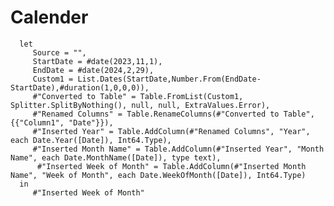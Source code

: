 # Calender

      let
         Source = "",
         StartDate = #date(2023,11,1),
         EndDate = #date(2024,2,29),
         Custom1 = List.Dates(StartDate,Number.From(EndDate-StartDate),#duration(1,0,0,0)),
         #"Converted to Table" = Table.FromList(Custom1, Splitter.SplitByNothing(), null, null, ExtraValues.Error),
         #"Renamed Columns" = Table.RenameColumns(#"Converted to Table",{{"Column1", "Date"}}),
         #"Inserted Year" = Table.AddColumn(#"Renamed Columns", "Year", each Date.Year([Date]), Int64.Type),
         #"Inserted Month Name" = Table.AddColumn(#"Inserted Year", "Month Name", each Date.MonthName([Date]), type text),
          #"Inserted Week of Month" = Table.AddColumn(#"Inserted Month Name", "Week of Month", each Date.WeekOfMonth([Date]), Int64.Type)
      in
         #"Inserted Week of Month"
